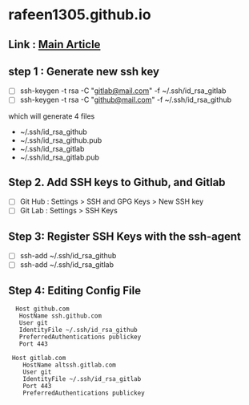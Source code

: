 # rafeen1305.github.io
## Link : [Main Article](https://medium.com/@viviennediegoencarnacion/manage-github-and-gitlab-accounts-on-single-machine-with-ssh-keys-on-mac-43fda49b7c8d)

## **step 1 : Generate new ssh key**
- [ ] ssh-keygen -t rsa -C "gitlab@mail.com" -f ~/.ssh/id_rsa_gitlab
- [ ] ssh-keygen -t rsa -C "github@mail.com" -f ~/.ssh/id_rsa_github

which will generate 4 files
 - ~/.ssh/id_rsa_github
 - ~/.ssh/id_rsa_github.pub
 - ~/.ssh/id_rsa_gitlab
 - ~/.ssh/id_rsa_gitlab.pub
  
## **Step 2. Add SSH keys to Github, and Gitlab**
- [ ] Git Hub :
  Settings > SSH and GPG Keys > New SSH key
- [ ] Git Lab :
  Settings > SSH Keys
  
## **Step 3: Register SSH Keys with the ssh-agent**
  - [ ] ssh-add ~/.ssh/id_rsa_github
  - [ ] ssh-add ~/.ssh/id_rsa_gitlab
  
## **Step 4: Editing Config File**
```
  Host github.com
   HostName ssh.github.com
   User git
   IdentityFile ~/.ssh/id_rsa_github
   PreferredAuthentications publickey
   Port 443
 ```
 ```
  Host gitlab.com
     HostName altssh.gitlab.com
     User git
     IdentityFile ~/.ssh/id_rsa_gitlab
     Port 443
     PreferredAuthentications publickey
 ```
